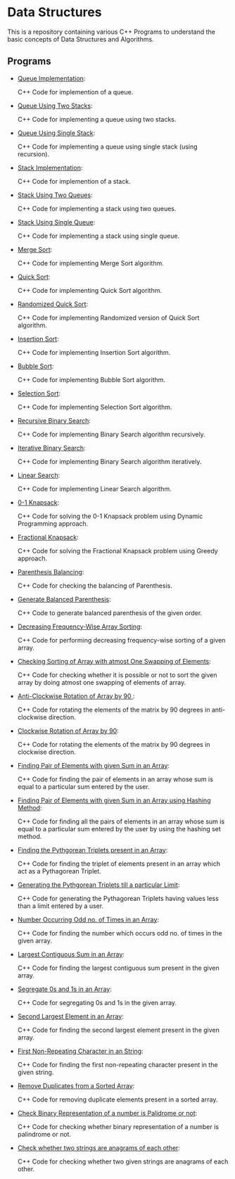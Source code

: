 # Data Structures

This is a repository containing various C++ Programs to understand the basic concepts of Data Structures and Algorithms.

## Programs

* [Queue Implementation](https://github.com/altruistcoder/Data-Structures/blob/master/Queue/queue.cpp):

  C++ Code for implemention of a queue.

* [Queue Using Two Stacks](https://github.com/altruistcoder/Data-Structures/blob/master/Queue/queue_using_stack.cpp):

  C++ Code for implementing a queue using two stacks.

* [Queue Using Single Stack](https://github.com/altruistcoder/Data-Structures/blob/master/Queue/queue_using_single_stack.cpp):

  C++ Code for implementing a queue using single stack (using recursion).

* [Stack Implementation](https://github.com/altruistcoder/Data-Structures/blob/master/Stack/stack.cpp):

  C++ Code for implemention of a stack.

* [Stack Using Two Queues](https://github.com/altruistcoder/Data-Structures/blob/master/Stack/stack_using_two_queues.cpp):

  C++ Code for implementing a stack using two queues.

* [Stack Using Single Queue](https://github.com/altruistcoder/Data-Structures/blob/master/Stack/stack_using_single_queue.cpp):

  C++ Code for implementing a stack using single queue.

* [Merge Sort](https://github.com/altruistcoder/Data-Structures/blob/master/Sorting%20Programs/merge_sort.cpp):

  C++ Code for implementing Merge Sort algorithm.

* [Quick Sort](https://github.com/altruistcoder/Data-Structures/blob/master/Sorting%20Programs/quick_sort.cpp):

  C++ Code for implementing Quick Sort algorithm.

* [Randomized Quick Sort](https://github.com/altruistcoder/Data-Structures/blob/master/Sorting%20Programs/quick_sort_randomized.cpp):

  C++ Code for implementing Randomized version of Quick Sort algorithm.

* [Insertion Sort](https://github.com/altruistcoder/Data-Structures/blob/master/Sorting%20Programs/insertion_sort.cpp):

  C++ Code for implementing Insertion Sort algorithm.

* [Bubble Sort](https://github.com/altruistcoder/Data-Structures/blob/master/Sorting%20Programs/bubble_sort.cpp):

  C++ Code for implementing Bubble Sort algorithm.

* [Selection Sort](https://github.com/altruistcoder/Data-Structures/blob/master/Sorting%20Programs/selection_sort.cpp):

  C++ Code for implementing Selection Sort algorithm.

* [Recursive Binary Search](https://github.com/altruistcoder/Data-Structures/blob/master/Searching%20Programs/binary_search_recursive.cpp):

  C++ Code for implementing Binary Search algorithm recursively.

* [Iterative Binary Search](https://github.com/altruistcoder/Data-Structures/blob/master/Searching%20Programs/binary_search_iterative.cpp):

  C++ Code for implementing Binary Search algorithm iteratively.

* [Linear Search](https://github.com/altruistcoder/Data-Structures/blob/master/Searching%20Programs/linear_search.cpp):

  C++ Code for implementing Linear Search algorithm.

* [0-1 Knapsack](https://github.com/altruistcoder/Data-Structures/blob/master/01_knapsack.cpp):

  C++ Code for solving the 0-1 Knapsack problem using Dynamic Programming approach.

* [Fractional Knapsack](https://github.com/altruistcoder/Data-Structures/blob/master/fractional_knapsack.cpp):

  C++ Code for solving the Fractional Knapsack problem using Greedy approach. 


* [Parenthesis Balancing](https://github.com/altruistcoder/Data-Structures/blob/master/balanced_parenthesis_check.cpp):

  C++ Code for checking the balancing of Parenthesis.

* [Generate Balanced Parenthesis](https://github.com/altruistcoder/Data-Structures/blob/master/generate_parenthesis.cpp):

  C++ Code to generate balanced parenthesis of the given order.

* [Decreasing Frequency-Wise Array Sorting](https://github.com/altruistcoder/Data-Structures/blob/master/decreasing_frequency_wise_sorting.cpp):

  C++ Code for performing decreasing frequency-wise sorting of a given array.

* [Checking Sorting of Array with atmost One Swapping of Elements](https://github.com/altruistcoder/Data-Structures/blob/master/check_sort_one_swap.cpp):

  C++ Code for checking whether it is possible or not to sort the given array by doing atmost one swapping of elements of array.

* [Anti-Clockwise Rotation of Array by 90 ](https://github.com/altruistcoder/Data-Structures/blob/master/90_degree_rotate_matrix.cpp):

  C++ Code for rotating the elements of the matrix by 90 degrees in anti-clockwise direction.


* [Clockwise Rotation of Array by 90](https://github.com/altruistcoder/Data-Structures/blob/master/90_degree_rotate_matrix_clockwise.cpp):

  C++ Code for rotating the elements of the matrix by 90 degrees in clockwise direction.

* [Finding Pair of Elements with given Sum in an Array](https://github.com/altruistcoder/Data-Structures/blob/master/pair_with_given_sum.cpp):

  C++ Code for finding the pair of elements in an array whose sum is equal to a particular sum entered by the user.

* [Finding Pair of Elements with given Sum in an Array using Hashing Method](https://github.com/altruistcoder/Data-Structures/blob/master/pair_with_given_sum_hashing.cpp):

  C++ Code for finding all the pairs of elements in an array whose sum is equal to a particular sum entered by the user by using the hashing set method.

* [Finding the Pythgorean Triplets present in an Array](https://github.com/altruistcoder/Data-Structures/blob/master/find_pythagorean_triplet_in_array.cpp):

  C++ Code for finding the triplet of elements present in an array which act as a Pythagorean Triplet.

* [Generating the Pythgorean Triplets till a particular Limit](https://github.com/altruistcoder/Data-Structures/blob/master/generate_pythagorean_triplet.cpp):

  C++ Code for generating the Pythagorean Triplets having values less than a limit entered by a user.

* [Number Occurring Odd no. of Times in an Array](https://github.com/altruistcoder/Data-Structures/blob/master/number_occurring_odd_times.cpp):

  C++ Code for finding the number which occurs odd no. of times in the given array.

* [Largest Contiguous Sum in an Array](https://github.com/altruistcoder/Data-Structures/blob/master/largest_contiguous_array_sum.cpp):

  C++ Code for finding the largest contiguous sum present in the given array.

* [Segregate 0s and 1s in an Array](https://github.com/altruistcoder/Data-Structures/blob/master/segregate_0_1.cpp):

  C++ Code for segregating 0s and 1s in the given array.

* [Second Largest Element in an Array](https://github.com/altruistcoder/Data-Structures/blob/master/second_largest_in_array.cpp):

  C++ Code for finding the second largest element present in the given array.

* [First Non-Repeating Character in an String](https://github.com/altruistcoder/Data-Structures/blob/master/first_non_repeating_character.cpp):

  C++ Code for finding the first non-repeating character present in the given string.

* [Remove Duplicates from a Sorted Array](https://github.com/altruistcoder/Data-Structures/blob/master/remove_duplicates_sorted_array.cpp):

  C++ Code for removing duplicate elements present in a sorted array.

* [Check Binary Representation of a number is Palidrome or not](https://github.com/altruistcoder/Data-Structures/blob/master/binary_palindrome.cpp):

  C++ Code for checking whether binary representation of a number is palindrome or not.

* [Check whether two strings are anagrams of each other](https://github.com/altruistcoder/Data-Structures/blob/master/check_anagrams.cpp):

  C++ Code for checking whether two given strings are anagrams of each other.

